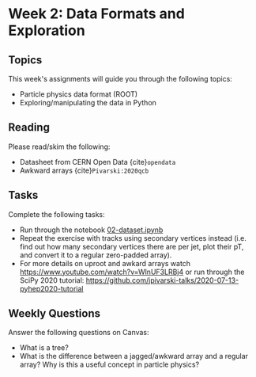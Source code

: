 # Week 2: Data Formats and Exploration

## Topics

This week's assignments will guide you through the following topics:
* Particle physics data format (ROOT)
* Exploring/manipulating the data in Python

## Reading

Please read/skim the following:
* Datasheet from CERN Open Data {cite}`opendata`
* Awkward arrays {cite}`Pivarski:2020qcb`

## Tasks

Complete the following tasks:
* Run through the notebook [02-dataset.ipynb](02-dataset.ipynb)
* Repeat the exercise with tracks using secondary vertices instead (i.e. find out how many secondary vertices there are per jet, plot their pT, and convert it to a regular zero-padded array).
* For more details on uproot and awkard arrays watch <https://www.youtube.com/watch?v=WlnUF3LRBj4> or run through the SciPy 2020 tutorial: <https://github.com/jpivarski-talks/2020-07-13-pyhep2020-tutorial>

## Weekly Questions

Answer the following questions on Canvas:
* What is a tree?
* What is the difference between a jagged/awkward array and a regular array? Why is this a useful concept in particle physics?
